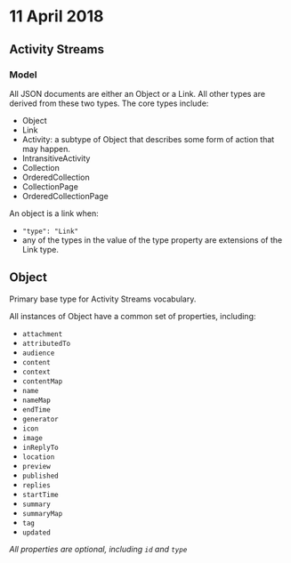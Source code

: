 # 11 April 2018

## Activity Streams

### Model

All JSON documents are either an Object or a Link.
All other types are derived from these two types.
The core types include:

- Object
- Link
- Activity: a subtype of Object that describes some form of action that may 
  happen.
- IntransitiveActivity
- Collection
- OrderedCollection
- CollectionPage
- OrderedCollectionPage

An object is a link when:

- `"type": "Link"`
- any of the types in the value of the type property are extensions of the Link
  type.

## Object

Primary base type for Activity Streams vocabulary.

All instances of Object have a common set of properties, including:

- `attachment`
- `attributedTo`
- `audience`
- `content`
- `context`
- `contentMap`
- `name`
- `nameMap`
- `endTime`
- `generator`
- `icon`
- `image`
- `inReplyTo`
- `location`
- `preview`
- `published`
- `replies`
- `startTime`
- `summary`
- `summaryMap`
- `tag`
- `updated`


_All properties are optional, including `id` and `type`_
